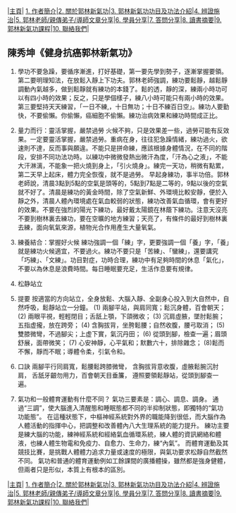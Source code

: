 |[主頁](/README.md)| [1. 作者簡介](/a10.md)|[2. 關於郭林新氣功](/a1.md)|[3. 郭林新氣功功目及功法介紹](/a2.md)|[4. 辨證施治](/a3.md)|[5. 郭林老師/親傳弟子/導師文章分享](/a5.md)|[6. 學員分享](/a6.md)|[7. 答問分享](/a7.md)|[8. 讀書摘要](/a4.md)|[9. 郭林新氣功課程](/郭林新氣功課程.md)|[10. 聯絡我們](/a9.md)|
  
## 陳秀坤《健身抗癌郭林新氣功》

1. 學功不要急躁，要循序漸進，打好基礎，第一要先學到勢子，逐漸掌握要領。第二要明理知法，在放鬆入靜上下功夫。郭林老師強調，練功要鬆靜，越鬆靜調動內氣越多，做到鬆靜就有練功的本錢了。鬆的透，靜的深，練兩小時功可以有四小時的效果；反之，只是學個樣子，練八小時可能只有兩小時的效果。第三要堅持天天練習，「一日不練,，十日無功；十日不練百日空」。練功人要勤快，不要偷懶。你偷懶，癌細胞不偷懶。練功治病效果和練功時間成正比。


2. 量力而行：靈活掌握，嚴禁過勞
火候不夠，只是效果差一些，過勞可能有反效果。一定要靈活掌握，嚴禁過勞。重病在身，往往犯急躁情緒，練功過火，欲速則不達，反而事與願違。不能只是拼命練，應該根據身體情況，在不同的階段，安排不同功法功時。以練功中微微發熱出微汗為度，「汗為心之液」，不能大汗淋漓，不能象一把火燒到身上，「引火燒身」。練完一天功，稍微有點累，第二天早上起床，體力完全恢復，就不是過勞。 
早起身練功，事半功倍。郭林老師說，清晨3點到5點的空氣是頭等的，5點到7點是二等的，9點以後的空氣就不好了。清晨是練功的黃金時間，除了空氣新鮮、外環境比較安靜，便於入靜之外，清晨人體內環境處在氣血較弱的狀態，練功改善氣血循環，會有更好的效果。不要在強烈的陽光下練功，最好戴太陽鏡在林蔭下練功。注意天沒亮不要到樹林裏去練功，要在空曠的地方練習；天亮了，有條件的最好到樹林裏去練，面向氧氣來源，植物光合作用產生大量氧氣。

3. 練養結合：掌握好火候
練功強調一個「練」字，更要強調一個「養」字，「養」就是練功火候適宜，不要過火。練功不要只是「苦練」、「蠻練」，還要講究「巧練」、「文練」。功目對症，功時合理，練功中有足夠時間的休息「氣化」，不要以為休息是浪費時間。每日睡眠要充足，生活作息要有規律。

4. 松静站立
1. 提要
按適當的方向站立，全身放鬆、大腦入靜、全副身心投入到大自然中，自然呼吸，鬆靜站立一分鐘。
(1) 兩腳平站，與肩同寬；鬆沉身體，百會朝天；
(2) 兩眼平視，輕輕閉目；舌舐上顎，下頜微收；
(3) 沉肩虛腋，墜肘鬆腕；五指虚攏，放在跨旁；
(4) 含胸拔背，坐胯鬆腰；自然收腹，腰弓取消；
(5) 雙膝微彎，不過腳尖；上虚下實，氣沉丹田；
(6) 從頭到腳，檢查一遍；眉頭舒展，面帶微笑；
(7) 心安神靜，心平氣和；默數六十，排除雜念；
(8)鬆而不懈，靜而不眠；導體令柔，引氣令和。
2. 口訣
兩腳平行同肩寬，鬆腰鬆跨膝微彎，
含胸拔背意收腹，虛腋鬆腕沉肘肩，
舌舐牙齦勿用力，百會朝天目垂簾，
遵照要領鬆靜站，從頭到腳查一遍。

5. 氣功和一般體育運動有什麼不同？
氣功三要素是：調心、調息、調身。 通過“三調”，使大腦進入清醒態和睡眠態都不同的半抑制狀態，即獨特的“氣功功能態”。 在這種狀態下，中樞神經系統對外界的職能降到很低，而大腦作為人體活動的指揮中心，把調整和改善體內八大生理系統的能力提升。 練功主要是練大腦的功能，練神經系統和經絡氣血循環系統，練人體的資訊網絡和體液，也練人體生物電和免疫力、自愈力、生命力，練“內氣”。 而體育運動及其競技比賽，是挑戰人體體力追求力量或速度的極限，與氣功要求松靜自然截然不同。 氣功和普通的體育運動例如工餘課間的廣播體操，雖然都是強身健體，但兩者只是形似，本質上有根本的區別。

|[主頁](/README.md)| [1. 作者簡介](/a10.md)|[2. 關於郭林新氣功](/a1.md)|[3. 郭林新氣功功目及功法介紹](/a2.md)|[4. 辨證施治](/a3.md)|[5. 郭林老師/親傳弟子/導師文章分享](/a5.md)|[6. 學員分享](/a6.md)|[7. 答問分享](/a7.md)|[8. 讀書摘要](/a4.md)|[9. 郭林新氣功課程](/郭林新氣功課程.md)|[10. 聯絡我們](/a9.md)|
